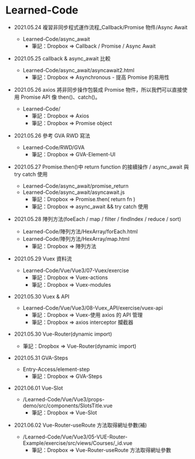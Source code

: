 # Learned-Code

- 2021.05.24 複習非同步程式運作流程\_Callback/Promise 物件/Async Await
  - Learned-Code/async_await
    - 筆記：Dropbox => Callback / Promise / Async Await
- 2021.05.25 callback & async_await 比較
  - Learned-Code/async_await/asyncawait2.html
    - 筆記：Dropbox => Asynchronous - 提高 Promise 的易用性
- 2021.05.26 axios 將非同步操作包裝成 Promise 物件，所以我們可以直接使用 Promise API 像 then()、catch()。
  - Learned-Code/
    - 筆記：Dropbox => Axios
    - 筆記：Dropbox => Promise object
- 2021.05.26 參考 GVA RWD 寫法
  - Learned-Code/RWD/GVA
    - 筆記：Dropbox => GVA-Element-UI
- 2021.05.27 Promise.then()中 return function 的接續操作 / async_await 與 try catch 使用

  - Learned-Code/async_await/promise_return
  - Learned-Code/async_await/asyncawait.js
    - 筆記：Dropbox => Promise.then( return fn )
    - 筆記：Dropbox => async_await && try catch 使用

- 2021.05.28 陣列方法(foeEach / map / filter / findIndex / reduce / sort)

  - Learned-Code/陣列方法/HexArray/forEach.html
  - Learned-Code/陣列方法/HexArray/map.html
    - 筆記：Dropbox => 陣列方法

- 2021.05.29 Vuex 資料流

  - Learned-Code/Vue/Vue3/07-Vuex/exercise
    - 筆記：Dropbox => Vuex-actions
    - 筆記：Dropbox => Vuex-modules

- 2021.05.30 Vuex & API

  - Learned-Code/Vue/Vue3/08-Vuex_API/exercise/vuex-api
    - 筆記：Dropbox => Vuex-使用 axios 的 API 管理
    - 筆記：Dropbox => axios interceptor 攔截器

- 2021.05.30 Vue-Router(dynamic import)

  - 筆記：Dropbox => Vue-Router(dynamic import)

- 2021.05.31 GVA-Steps

  - Entry-Access/element-step
    - 筆記：Dropbox => GVA-Steps

- 2021.06.01 Vue-Slot

  - /Learned-Code/Vue/Vue3/props-demo/src/components/SlotsTitle.vue
    - 筆記：Dropbox => Vue-Slot

- 2021.06.02 Vue-Router-useRoute 方法取得網址參數(補)
  - /Learned-Code/Vue/Vue3/05-VUE-Router-Example/exercise/src/views/Courses/\_id.vue
    - 筆記：Dropbox => Vue-Router-useRoute 方法取得網址參數
